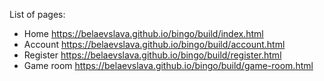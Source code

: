 List of pages:
- Home
https://belaevslava.github.io/bingo/build/index.html
- Account
https://belaevslava.github.io/bingo/build/account.html
- Register
https://belaevslava.github.io/bingo/build/register.html
- Game room
https://belaevslava.github.io/bingo/build/game-room.html
